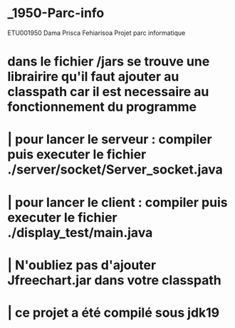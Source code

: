 # _1950-Parc-info
ETU001950
Dama Prisca Fehiarisoa
Projet parc informatique 

# dans le fichier /jars se trouve une librairire qu'il faut ajouter au classpath car il est necessaire au fonctionnement du programme

 # |     pour lancer le serveur : compiler puis executer le fichier ./server/socket/Server_socket.java
 # |     pour lancer le client : compiler puis executer le fichier ./display_test/main.java
 # |     N'oubliez pas d'ajouter Jfreechart.jar dans votre classpath
 # |     ce projet a été compilé sous jdk19
